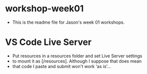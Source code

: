 # workshop-week01

- This is the readme file for Jason's week 01 workshops.

# VS Code Live Server

- Put resources in a resources folder and set Live Server settings
- to mount it as [/resources]. Although I suppose that does mean
- that code I paste and submit won't work 'as is'...
